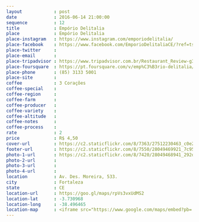 ```yaml
---
layout            : post
date              : 2016-06-14 21:00:00
sequence          : 12
title             : Empório Delitalia
place             : Empório Delitalia
place-instagram   : https://www.instagram.com/emporiodelitalia/
place-facebook    : https://www.facebook.com/EmporioDelitaliaCE/?ref=ts&fref=ts&qsefr=1
place-twitter     : 
place-email       : 
place-tripadvisor : https://www.tripadvisor.com.br/Restaurant_Review-g303293-d2032560-Reviews-Emporio_Delitalia-Fortaleza_State_of_Ceara.html
place-foursquare  : https://pt.foursquare.com/v/emp%C3%B3rio-delitalia/4b7de5d2f964a52092d82fe3
place-phone       : (85) 3133 5001
place-site        : 
coffee            : 3 Corações
coffee-special    : 
coffee-region     : 
coffee-farm       : 
coffee-producer   : 
coffee-variety    : 
coffee-altitude   : 
coffee-notes      : 
coffee-process    : 
rate              : 2
price             : R$ 4,50
cover-url         : https://c2.staticflickr.com/8/7363/27512230463_c0e2e3eb93_o.jpg
footer-url        : https://c2.staticflickr.com/8/7550/28049469921_7c95680ee0_o.jpg
photo-1-url       : https://c2.staticflickr.com/8/7420/28049468941_292d033686_o.jpg
photo-2-url       : 
photo-3-url       : 
photo-4-url       : 
location          : Av. Des. Moreira, 533.
city              : Fortaleza
state             : CE
location-url      : https://goo.gl/maps/rpVs3vxUdMS2
location-lat      : -3.730968
location-long     : -38.496465
location-map      : <iframe src="https://www.google.com/maps/embed?pb=!1m18!1m12!1m3!1d3981.3621044628817!2d-38.498621385731305!3d-3.731005044229322!2m3!1f0!2f0!3f0!3m2!1i1024!2i768!4f13.1!3m3!1m2!1s0x7c74864bdd382d7%3A0xa8b87a97949f1bdb!2sEmp%C3%B3rio+Delitalia!5e0!3m2!1spt-BR!2sbr!4v1468170893759" width="100%" height="450" frameborder="0" style="border:0" scrolling="no"></iframe>
---
```

